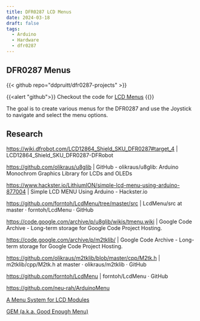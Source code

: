 ```yaml
---
title: DFR0287 LCD Menus
date: 2024-03-18
draft: false
tags:
  - Arduino
  - Hardware
  - dfr0287
---
```


## DFR0287 Menus

{{< github repo="ddpruitt/dfr0287-projects" >}}

{{<alert "github">}}
Checkout the code for [LCD Menus](https://github.com/ddpruitt/dfr0287-projects/tree/main/LCD%20Menus)
{{</alert>}}

The goal is to create various menus for the DFR0287 and use the Joystick to navigate and select the menu options.

## Research

https://wiki.dfrobot.com/LCD12864_Shield_SKU_DFR0287#target_4 | LCD12864_Shield_SKU_DFR0287-DFRobot

https://github.com/olikraus/u8glib | GitHub - olikraus/u8glib: Arduino Monochrom Graphics Library for LCDs and OLEDs

https://www.hackster.io/LithiumION/simple-lcd-menu-using-arduino-877004 | Simple LCD MENU Using Arduino - Hackster.io

https://github.com/forntoh/LcdMenu/tree/master/src | LcdMenu/src at master · forntoh/LcdMenu · GitHub

https://code.google.com/archive/p/u8glib/wikis/tmenu.wiki | Google Code Archive - Long-term storage for Google Code Project Hosting.

https://code.google.com/archive/p/m2tklib/ | Google Code Archive - Long-term storage for Google Code Project Hosting.

https://github.com/olikraus/m2tklib/blob/master/cpp/M2tk.h | m2tklib/cpp/M2tk.h at master · olikraus/m2tklib · GitHub


https://github.com/forntoh/LcdMenu | forntoh/LcdMenu · GitHub

https://github.com/neu-rah/ArduinoMenu

[A Menu System for LCD Modules](https://arduinoplusplus.wordpress.com/2021/01/16/a-menu-system-for-lcd-modules/)

[GEM (a.k.a. Good Enough Menu)](https://github.com/Spirik/GEM)
